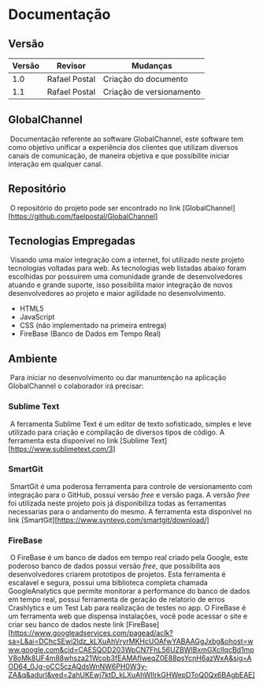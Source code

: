 # Documentação

## Versão

| Versão | Revisor       | Mudanças                 |
| ------ | ------------- | ------------------------ |
| 1.0    | Rafael Postal | Criação do documento     |
| 1.1    | Rafael Postal | Criação de versionamento |



## GlobalChannel

​	Documentação referente ao software GlobalChannel, este software tem como objetivo unificar a experiência dos clientes que utilizam diversos canais de comunicação, de maneira objetiva e que possibilite iniciar interação em qualquer canal.

## Repositório

​	O repositório do projeto pode ser encontrado no link [GlobalChannel][https://github.com/faelpostal/GlobalChannel]

## Tecnologias Empregadas

​	Visando uma maior integração com a internet, foi utilizado neste projeto tecnologias voltadas para web. As tecnologias web listadas abaixo foram escolhidas por possuirem uma comunidade grande de desenvolvedores atuando e grande suporte, isso possibilita maior integração de novos desenvolvedores ao projeto e maior agilidade no desenvolvimento.

* HTML5
* JavaScript
* CSS (não implementado na primeira entrega)
* FireBase (Banco de Dados em Tempo Real)



## Ambiente

​	Para iniciar no desenvolvimento ou dar manuntenção na aplicação GlobalChannel o colaborador irá precisar:

### Sublime Text

​	A ferramenta Sublime Text é um editor de texto sofisticado, simples e leve utilizado para criação e compilação de diversos tipos de código. A ferramenta esta disponivel no link [Sublime Text][https://www.sublimetext.com/3]

### SmartGit

​	SmartGit é uma poderosa ferramenta para controle de versionamento com integração para o GitHub, possui versão *free* e versão paga. A versão *free* foi utilizada neste projeto pois já disponibiliza todas as ferramentas necessarias para o andamento do mesmo. A ferramenta esta disponível no link [SmartGit][https://www.syntevo.com/smartgit/download/]

### FireBase

​	O FireBase é um banco de dados em tempo real criado pela Google, este poderoso banco de dados possui versão *free*, que possibilita aos desenvolvedores criarem prototipos de projetos. Esta ferramenta é escalavel e segura, possui uma biblioteca completa chamada GoogleAnalytics que permite monitorar a performance do banco de dados em tempo real, possui ferramenta de geração de relatorio de erros Crashlytics e um Test Lab para realização de testes no app. O FireBase é um ferramenta web que dispensa instalações, você pode acessar o site e criar seu banco de dados neste link [FireBase][https://www.googleadservices.com/pagead/aclk?sa=L&ai=DChcSEwi2ldz_kLXuAhVryrMKHcUOAfwYABAAGgJxbg&ohost=www.google.com&cid=CAESQOD203WpCN7FhL56UZBWIBxmGXclIqcBd1mpV8oMk8UF4m88whsza21Wcob3fEAMAfIweqZ0E88psYcnH6azWxA&sig=AOD64_0Jg-oCC5czAQdsWnNW6PH0W3y-ZA&q&adurl&ved=2ahUKEwj7ktD_kLXuAhWIIrkGHWepDToQ0Qx6BAgbEAE]





